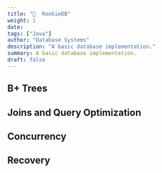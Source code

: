 ```yaml
---
title: "💽  RookieDB"
weight: 1
date:
tags: ["Java"]
author: "Database Systems"
description: "A basic database implementation."
summary: A basic database implementation.
draft: false
---
```

## B+ Trees

## Joins and Query Optimization

## Concurrency

## Recovery


